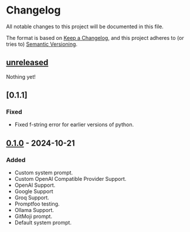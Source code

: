 # Changelog

All notable changes to this project will be documented in this file.

The format is based on [Keep a Changelog](https://keepachangelog.com/en/1.1.0/),
and this project adheres to (or tries to) [Semantic Versioning](https://semver.org/spec/v2.0.0.html).

## [unreleased]

Nothing yet!

## [0.1.1]

### Fixed

- Fixed f-string error for earlier versions of python.

## [0.1.0] - 2024-10-21

### Added

- Custom system prompt.
- Custom OpenAI Compatible Provider Support.
- OpenAI Support.
- Google Support
- Groq Support.
- Promptfoo testing.
- Ollama Support.
- GitMoji prompt.
- Default system prompt.

[unreleased]: https://github.com/Felix-Pedro/CommitCraft/compare/latest...HEAD
[0.1.0]: https://github.com/Felix-Pedro/CommitCraft/releases/tag/v0.1.0

